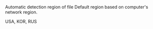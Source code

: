 Automatic detection region of file
Default region based on computer's network region.

USA, KOR, RUS  